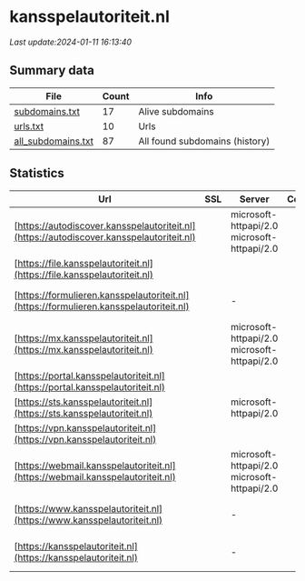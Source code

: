 # kansspelautoriteit.nl
*Last update:2024-01-11 16:13:40*
## Summary data
| File       | Count | Info |
|------------|-------|------|
|[subdomains.txt](/data/kansspelautoriteit/subdomains.txt)|17|Alive subdomains|
|[urls.txt](/data/kansspelautoriteit/urls.txt)|10|Urls|
|[all_subdomains.txt](/data/kansspelautoriteit/all_subdomains.txt)|87|All found subdomains (history)|
## Statistics
| Url | SSL | Server | Cookie | HSTS | CSP | XFO | XXP | RP | Tech |
|------------|-------|------|------|------|------|------|------|------|------|
|[https://autodiscover.kansspelautoriteit.nl](https://autodiscover.kansspelautoriteit.nl)| |microsoft-httpapi/2.0 microsoft-httpapi/2.0| | | |:white_check_mark: | |:white_check_mark: |IIS:10.0 Windows Ser...|
|[https://file.kansspelautoriteit.nl](https://file.kansspelautoriteit.nl)| || |:white_check_mark: | |:warning: |:white_check_mark: |:white_check_mark: |:white_check_mark: |HSTS|
|[https://formulieren.kansspelautoriteit.nl](https://formulieren.kansspelautoriteit.nl)| |-| |:white_check_mark: | |:white_check_mark: |:white_check_mark: |:white_check_mark: |HSTS Microsoft ASP.N...|
|[https://mx.kansspelautoriteit.nl](https://mx.kansspelautoriteit.nl)| |microsoft-httpapi/2.0 microsoft-httpapi/2.0| | | |:white_check_mark: | |:white_check_mark: |IIS:10.0 Microsoft H...|
|[https://portal.kansspelautoriteit.nl](https://portal.kansspelautoriteit.nl)| | | | | | | |:white_check_mark: ||
|[https://sts.kansspelautoriteit.nl](https://sts.kansspelautoriteit.nl)| |microsoft-httpapi/2.0| | | | | |:white_check_mark: |Microsoft HTTPAPI:2....|
|[https://vpn.kansspelautoriteit.nl](https://vpn.kansspelautoriteit.nl)| | | |:white_check_mark: | | |:white_check_mark: | |:white_check_mark: |HSTS Pulse Secure|
|[https://webmail.kansspelautoriteit.nl](https://webmail.kansspelautoriteit.nl)| |microsoft-httpapi/2.0 microsoft-httpapi/2.0| | | |:white_check_mark: | |:white_check_mark: |IIS:10.0 Windows Ser...|
|[https://www.kansspelautoriteit.nl](https://www.kansspelautoriteit.nl)| |-| |:white_check_mark: | |:white_check_mark: |:white_check_mark: |:white_check_mark: |HSTS Microsoft ASP.N...|
|[https://kansspelautoriteit.nl](https://kansspelautoriteit.nl)| |-| |:white_check_mark: | |:white_check_mark: |:white_check_mark: |:white_check_mark: |HSTS Microsoft ASP.N...|